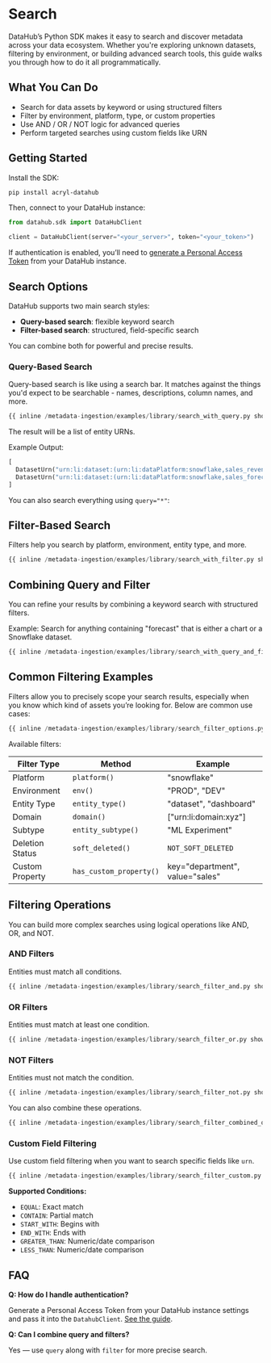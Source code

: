 # Search

DataHub’s Python SDK makes it easy to search and discover metadata across your data ecosystem. Whether you're exploring unknown datasets, filtering by environment, or building advanced search tools, this guide walks you through how to do it all programmatically.

## What You Can Do

- Search for data assets by keyword or using structured filters
- Filter by environment, platform, type, or custom properties
- Use AND / OR / NOT logic for advanced queries
- Perform targeted searches using custom fields like URN

## Getting Started

Install the SDK:

```bash
pip install acryl-datahub
```

Then, connect to your DataHub instance:

```python
from datahub.sdk import DataHubClient

client = DataHubClient(server="<your_server>", token="<your_token>")
```

If authentication is enabled, you’ll need to [generate a Personal Access Token](https://docs.datahub.com/docs/authentication/personal-access-tokens) from your DataHub instance.

## Search Options

DataHub supports two main search styles:

- **Query-based search**: flexible keyword search
- **Filter-based search**: structured, field-specific search

You can combine both for powerful and precise results.

### Query-Based Search

Query-based search is like using a search bar. It matches against the things you'd expect to be searchable - names, descriptions, column names, and more.

```python
{{ inline /metadata-ingestion/examples/library/search_with_query.py show_path_as_comment }}
```

The result will be a list of entity URNs.

Example Output:

```python
[
  DatasetUrn("urn:li:dataset:(urn:li:dataPlatform:snowflake,sales_revenue_2023,PROD)"),
  DatasetUrn("urn:li:dataset:(urn:li:dataPlatform:snowflake,sales_forecast,PROD)")
]
```

You can also search everything using `query="*"`:

## Filter-Based Search

Filters help you search by platform, environment, entity type, and more.

```python
{{ inline /metadata-ingestion/examples/library/search_with_filter.py show_path_as_comment }}
```

## Combining Query and Filter

You can refine your results by combining a keyword search with structured filters.

Example: Search for anything containing "forecast" that is either a chart or a Snowflake dataset.

```python
{{ inline /metadata-ingestion/examples/library/search_with_query_and_filter.py show_path_as_comment }}
```

## Common Filtering Examples

Filters allow you to precisely scope your search results, especially when you know which kind of assets you’re looking for. Below are common use cases:

```python
{{ inline /metadata-ingestion/examples/library/search_filter_options.py show_path_as_comment }}
```

Available filters:

| Filter Type     | Method                  | Example                         |
| --------------- | ----------------------- | ------------------------------- |
| Platform        | `platform()`            | "snowflake"                     |
| Environment     | `env()`                 | "PROD", "DEV"                   |
| Entity Type     | `entity_type()`         | "dataset", "dashboard"          |
| Domain          | `domain()`              | ["urn:li:domain:xyz"]           |
| Subtype         | `entity_subtype()`      | "ML Experiment"                 |
| Deletion Status | `soft_deleted()`        | `NOT_SOFT_DELETED`              |
| Custom Property | `has_custom_property()` | key="department", value="sales" |

## Filtering Operations

You can build more complex searches using logical operations like AND, OR, and NOT.

### AND Filters

Entities must match all conditions.

```python
{{ inline /metadata-ingestion/examples/library/search_filter_and.py show_path_as_comment }}
```

### OR Filters

Entities must match at least one condition.

```python
{{ inline /metadata-ingestion/examples/library/search_filter_or.py show_path_as_comment }}
```

### NOT Filters

Entities must not match the condition.

```python
{{ inline /metadata-ingestion/examples/library/search_filter_not.py show_path_as_comment }}
```

You can also combine these operations.

```python
{{ inline /metadata-ingestion/examples/library/search_filter_combined_operation.py show_path_as_comment }}
```

### Custom Field Filtering

Use custom field filtering when you want to search specific fields like `urn`.

```python
{{ inline /metadata-ingestion/examples/library/search_filter_custom.py show_path_as_comment }}
```

**Supported Conditions:**

- `EQUAL`: Exact match
- `CONTAIN`: Partial match
- `START_WITH`: Begins with
- `END_WITH`: Ends with
- `GREATER_THAN`: Numeric/date comparison
- `LESS_THAN`: Numeric/date comparison

## FAQ

**Q: How do I handle authentication?**

Generate a Personal Access Token from your DataHub instance settings and pass it into the `DatahubClient`. [See the guide](https://docs.datahub.com/docs/authentication/personal-access-tokens).

**Q: Can I combine query and filters?**

Yes — use `query` along with `filter` for more precise search.
